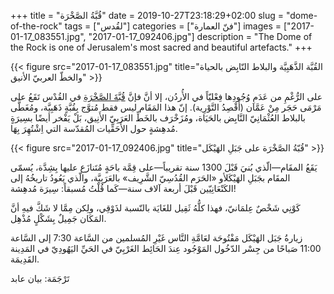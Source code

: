 +++
title = "قُبَّةُ الصَّخْرَة"
date = 2019-10-27T23:18:29+02:00
slug = "dome-of-the-rock"
tags = ["لقُدس"]
categories = ["فنّ العمارة"]
images = ["2017-01-17_083551.jpg", "2017-01-17_092406.jpg"]
description = "The Dome of the Rock is one of Jerusalem's most sacred and beautiful artefacts."
+++

{{< figure src="2017-01-17_083551.jpg" title="القُبَّة الذَّهَبِيَّة والبلاط النّابِض بالحياة والخطّ العربيّ الأنيق" >}}

على الرُّغْمِ من عَدَمِ وُجُودِها فِعْليّاً في الأُردُن، إلا أنَّ فإنَّ [قُبَّةَ الصَّخْرَةِ](https://ar.wikipedia.org/wiki/%D9%82%D8%A8%D8%A9_%D8%A7%D9%84%D8%B5%D8%AE%D8%B1%D8%A9) في القُدْس تَقَعُ على مَرْمَى حَجَر مِنْ عَمَّان (أَقْصِدُ التَّوْرِية).
إنّ هذا المَقَام  ليس فقط مُتوَّج بِقُبَّةٍ ذَهَبِيَّة، ومُغَطَّى بالبلاط العُثْمَانِيّ النَّابِض بالحَيَاة، ومُزَخْرَف بالخَطِّ العَرَبِيّ الأَنِيق، بَلْ يَفْخر أيضًا بسِيرَةٍ مُدهِشةٍ حول الأَحَقِّيات المُقدّسة التي اِشْتُهِرَ بِهَا.

<!--more-->

{{< figure src="2017-01-17_092406.jpg" title="قُبّةُ الصَّخْرَة على جَبَلِ الهَيْكَل" >}}

يَقَعُ المقَام—الّذي بُنيَ قَبْلَ 1300 سنة تقريباً—على قِمَّة باحَةٍ مُتَنازَع عليها بِشِدَّة، يُسمّى المقَام بجَبَلِ الهَيْكَلأو «الحَرَم القُدُسِيّ الشَّرِيف» بالعَرَبِيَّة، والّذي يَعُودُ تاريخُهُ إلى الكَنْعَانِيّين قَبْلَ أربعة آلاف سنة—كَما قُلْتُ مُسبقاً: سِيرَة مُدهِشة!

كَوْنِي شَخْصٌ عِلمَانيّ، فهذا كلُّهُ ثَقِيل للغَايَة بالنّسبة لذَوْقِي، ولِكن مِمَّا لا شَكَّ فيهِ أنَّ المَكَان جَمِيلٌ بِشَكْلٍ مُذْهِل.

زيارةُ جَبَل الهَيْكَل مَفْتُوحَة لعَامَّةِ النَّاس غَيْرِ المُسلمين من السَّاعة 7:30 إلى السَّاعة 11:00 صَباحًا من جِسْر الدّخُول المَوْجُود عِندَ الحَائِط الغَرْبِيّ في الحَيِّ اليَهُودِيّ في المَدِينة القَدِيمَة.

تَرْجَمَة: بيان عابد
